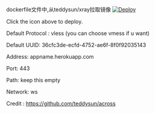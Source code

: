 dockerfile文件中,从teddysun/xray拉取镜像
[![Deploy](https://www.herokucdn.com/deploy/button.png)](https://dashboard.heroku.com/new?template=https://github.com/kimycai/x-hero)

Click the icon above to deploy.

Default Protocol : vless (you can choose vmess if u want)

Default UUID: 36cfc3de-ecfd-4752-ae6f-8f0f92035143

Address: appname.herokuapp.com

Port: 443

Path: keep this empty

Network: ws

Credit : https://github.com/teddysun/across
